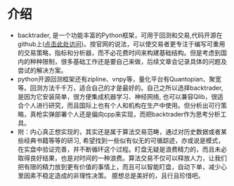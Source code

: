 # 介绍
- backtrader, 是一个功能丰富的Python框架，可用于回测和交易,代码开源在github上([点击此处访问](https://github.com/mementum/backtrader))。按官网的说法，可以使交易者更专注于编写可重用的交易策略，指标和分析器，而不必花费时间来构建基础结构。但是考虑到国内的种种限制，很多基础工作还是要自己来做，后续文章会记录具体的问题及尝试的解决方案。
- python开源回测框架还有zipline、vnpy等，量化平台有Quantopian、聚宽等。回测方法千千万，适合自己的才是最好的。自己之所以选择backtrader, 是因为它安装简单，很方便集成机器学习、神经网络, 也可以兼容Qlib，很适合个人进行研究，而且国际上也有个人和机构在生产中使用。但分析出可行策略，真枪实弹部署个人还是偏向cpp来实现，而把backtrader作为思考分析工具。
- 附：内心真正想实现的，其实还是属于算法交易范畴，通过对历史数据或者某些经典书籍等等的研习, 希望找到一些似有似无的可循踪迹，亦或说是模式，在实盘中验证完善，并不断循环这个过程。盯盘无疑是浪费精力的，而且未必取得良好结果，也是对时间的一种浪费。算法交易不仅可以释放人力，让我们把有限的精力放到更有价值的事情上，而且可以智能盯盘，自动下单，减少心里因素不稳定造成的非理性决策。 臆想总是美好的，且行且珍惜吧。